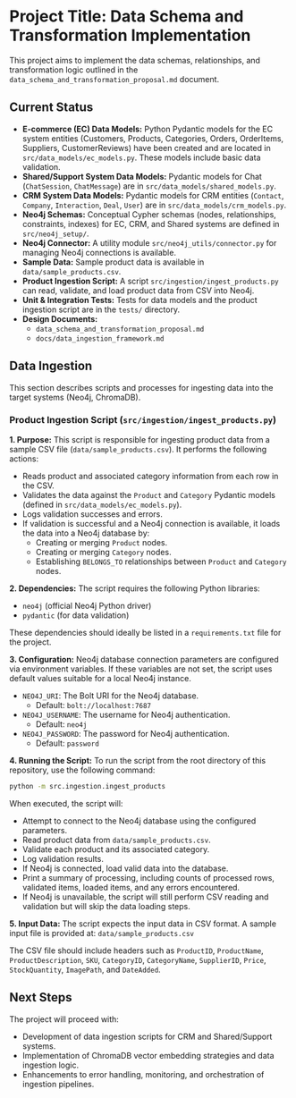 # Project Title: Data Schema and Transformation Implementation

This project aims to implement the data schemas, relationships, and transformation logic outlined in the `data_schema_and_transformation_proposal.md` document.

## Current Status

- **E-commerce (EC) Data Models:** Python Pydantic models for the EC system entities (Customers, Products, Categories, Orders, OrderItems, Suppliers, CustomerReviews) have been created and are located in `src/data_models/ec_models.py`. These models include basic data validation.
- **Shared/Support System Data Models:** Pydantic models for Chat (`ChatSession`, `ChatMessage`) are in `src/data_models/shared_models.py`.
- **CRM System Data Models:** Pydantic models for CRM entities (`Contact`, `Company`, `Interaction`, `Deal`, `User`) are in `src/data_models/crm_models.py`.
- **Neo4j Schemas:** Conceptual Cypher schemas (nodes, relationships, constraints, indexes) for EC, CRM, and Shared systems are defined in `src/neo4j_setup/`.
- **Neo4j Connector:** A utility module `src/neo4j_utils/connector.py` for managing Neo4j connections is available.
- **Sample Data:** Sample product data is available in `data/sample_products.csv`.
- **Product Ingestion Script:** A script `src/ingestion/ingest_products.py` can read, validate, and load product data from CSV into Neo4j.
- **Unit & Integration Tests:** Tests for data models and the product ingestion script are in the `tests/` directory.
- **Design Documents:**
    - `data_schema_and_transformation_proposal.md`
    - `docs/data_ingestion_framework.md`

## Data Ingestion

This section describes scripts and processes for ingesting data into the target systems (Neo4j, ChromaDB).

### Product Ingestion Script (`src/ingestion/ingest_products.py`)

**1. Purpose:**
This script is responsible for ingesting product data from a sample CSV file (`data/sample_products.csv`). It performs the following actions:
- Reads product and associated category information from each row in the CSV.
- Validates the data against the `Product` and `Category` Pydantic models (defined in `src/data_models/ec_models.py`).
- Logs validation successes and errors.
- If validation is successful and a Neo4j connection is available, it loads the data into a Neo4j database by:
    - Creating or merging `Product` nodes.
    - Creating or merging `Category` nodes.
    - Establishing `BELONGS_TO` relationships between `Product` and `Category` nodes.

**2. Dependencies:**
The script requires the following Python libraries:
- `neo4j` (official Neo4j Python driver)
- `pydantic` (for data validation)

These dependencies should ideally be listed in a `requirements.txt` file for the project.

**3. Configuration:**
Neo4j database connection parameters are configured via environment variables. If these variables are not set, the script uses default values suitable for a local Neo4j instance.
- `NEO4J_URI`: The Bolt URI for the Neo4j database.
    - Default: `bolt://localhost:7687`
- `NEO4J_USERNAME`: The username for Neo4j authentication.
    - Default: `neo4j`
- `NEO4J_PASSWORD`: The password for Neo4j authentication.
    - Default: `password`

**4. Running the Script:**
To run the script from the root directory of this repository, use the following command:
```bash
python -m src.ingestion.ingest_products
```
When executed, the script will:
- Attempt to connect to the Neo4j database using the configured parameters.
- Read product data from `data/sample_products.csv`.
- Validate each product and its associated category.
- Log validation results.
- If Neo4j is connected, load valid data into the database.
- Print a summary of processing, including counts of processed rows, validated items, loaded items, and any errors encountered.
- If Neo4j is unavailable, the script will still perform CSV reading and validation but will skip the data loading steps.

**5. Input Data:**
The script expects the input data in CSV format. A sample input file is provided at:
`data/sample_products.csv`

The CSV file should include headers such as `ProductID`, `ProductName`, `ProductDescription`, `SKU`, `CategoryID`, `CategoryName`, `SupplierID`, `Price`, `StockQuantity`, `ImagePath`, and `DateAdded`.

## Next Steps

The project will proceed with:
- Development of data ingestion scripts for CRM and Shared/Support systems.
- Implementation of ChromaDB vector embedding strategies and data ingestion logic.
- Enhancements to error handling, monitoring, and orchestration of ingestion pipelines.
